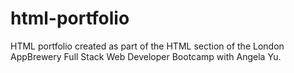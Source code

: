 # html-portfolio
HTML portfolio created as part of the HTML section of the London AppBrewery Full Stack Web Developer Bootcamp with Angela Yu.

